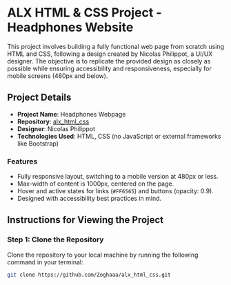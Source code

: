 # ALX HTML & CSS Project - Headphones Website

This project involves building a fully functional web page from scratch using HTML and CSS, following a design created by Nicolas Philippot, a UI/UX designer. The objective is to replicate the provided design as closely as possible while ensuring accessibility and responsiveness, especially for mobile screens (480px and below).

## Project Details

- **Project Name**: Headphones Webpage
- **Repository**: [alx_html_css](https://github.com/Zoghaaa/alx_html_css)
- **Designer**: Nicolas Philippot
- **Technologies Used**: HTML, CSS (no JavaScript or external frameworks like Bootstrap)

### Features
- Fully responsive layout, switching to a mobile version at 480px or less.
- Max-width of content is 1000px, centered on the page.
- Hover and active states for links (`#FF6565`) and buttons (opacity: 0.9).
- Designed with accessibility best practices in mind.

## Instructions for Viewing the Project

### Step 1: Clone the Repository

Clone the repository to your local machine by running the following command in your terminal:

```bash
git clone https://github.com/Zoghaaa/alx_html_css.git
